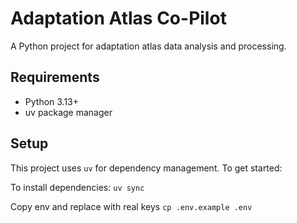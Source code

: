 # Adaptation Atlas Co-Pilot

A Python project for adaptation atlas data analysis and processing.

## Requirements

- Python 3.13+
- uv package manager

## Setup

This project uses `uv` for dependency management. To get started:

To install dependencies: `uv sync`

Copy env and replace with real keys `cp .env.example .env`
